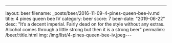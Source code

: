 ---
layout: beer
filename: _posts/beer/2016-11-09-4-pines-queen-bee-iv.md
title: 4 pines queen bee IV
category: beer
score: 7
beer-date: "2019-06-22"
desc: "It’s a decent imperial. Fairly dead on for the style without any extras. Alcohol comes through a little strong but then it is a strong beer"
permalink: /beer/:title.html
img: /img/list/4-pines-queen-bee-iv.jpeg---
